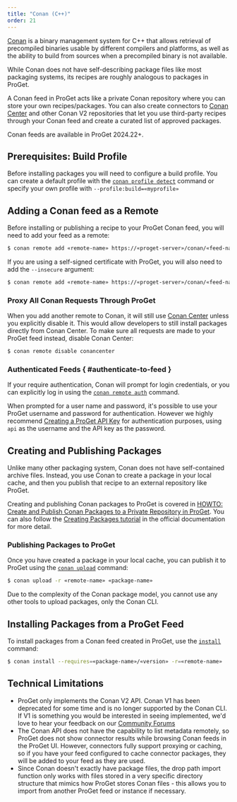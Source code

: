 ```yaml
---
title: "Conan (C++)"
order: 21
---
```


[Conan](https://conan.io) is a binary management system for C++ that allows retrieval of precompiled binaries usable by different compilers and platforms, as well as the ability to build from sources when a precompiled binary is not available.

While Conan does not have self-describing package files like most packaging systems, its recipes are roughly analogous to packages in ProGet.

A Conan feed in ProGet acts like a private Conan repository where you can store your own recipes/packages. You can also create connectors to [Conan Center](https://center.conan.io) and other Conan V2 repositories that let you use third-party recipes through your Conan feed and create a curated list of approved packages.

Conan feeds are available in ProGet 2024.22+.

## Prerequisites: Build Profile

Before installing packages you will need to configure a build profile. You can create a default profile with the [`conan profile detect`](https://docs.conan.io/2/reference/commands/profile.html) command or specify your own profile with `--profile:build=«myprofile»`

## Adding a Conan feed as a Remote

Before installing or publishing a recipe to your ProGet Conan feed, you will need to add your feed as a remote:

```bash
$ conan remote add «remote-name» https://«proget-server»/conan/«feed-name»/
```

If you are using a self-signed certificate with ProGet, you will also need to add the `--insecure` argument:

```bash
$ conan remote add «remote-name» https://«proget-server»/conan/«feed-name»/ --insecure
```

### Proxy All Conan Requests Through ProGet

When you add another remote to Conan, it will still use [Conan Center](https://center.conan.io) unless you explicitly disable it. This would allow developers to still install packages directly from Conan Center. To make sure all requests are made to your ProGet feed instead, disable Conan Center:

```bash
$ conan remote disable conancenter
```

### Authenticated Feeds { #authenticate-to-feed }

If your require authentication, Conan will prompt for login credentials, or you can explicitly log in using the [`conan remote auth`](https://docs.conan.io/2/reference/commands/remote.html) command.

When prompted for a user name and password, it's possible to use your ProGet username and password for authentication. However we highly recommend [Creating a ProGet API Key](/docs/proget/reference-api/proget-apikeys) for authentication purposes, using `api` as the username and the API key as the password. 

## Creating and Publishing Packages

Unlike many other packaging system, Conan does not have self-contained archive files. Instead, you use Conan to create a package in your local cache, and then you publish that recipe to an external repository like ProGet.

Creating and publishing Conan packages to ProGet is covered in [HOWTO: Create and Publish Conan Packages to a Private Repository in ProGet](docs/conan/howto-conan-publish.md). You can also follow the [Creating Packages tutorial](https://docs.conan.io/2/tutorial/creating_packages.html) in the official documentation for more detail.

### Publishing Packages to ProGet

Once you have created a package in your local cache, you can publish it to ProGet using the [`conan upload`](https://docs.conan.io/1/reference/commands/creator/upload.html) command:

```bash
$ conan upload -r «remote-name» «package-name»
```

Due to the complexity of the Conan package model, you cannot use any other tools to upload packages, only the Conan CLI.

## Installing Packages from a ProGet Feed

To install packages from a Conan feed created in ProGet, use the [`install`](https://docs.conan.io/1/reference/commands/consumer/install.html) command:

```bash
$ conan install --requires=«package-name»/«version» -r=«remote-name»
```

## Technical Limitations

 - ProGet only implements the Conan V2 API. Conan V1 has been deprecated for some time and is no longer supported by the Conan CLI. If V1 is something you would be interested in seeing implemented, we'd love to hear your feedback on our [Community Forums](forums.inedo.com)
 - The Conan API does not have the capability to list metadata remotely, so ProGet does not show connector results while browsing Conan feeds in the ProGet UI. However, connectors fully support proxying or caching, so if you have your feed configured to cache connector packages, they will be added to your feed as they are used.
 - Since Conan doesn't exactly have package files, the drop path import function only works with files stored in a very specific directory structure that mimics how ProGet stores Conan files - this allows you to import from another ProGet feed or instance if necessary.